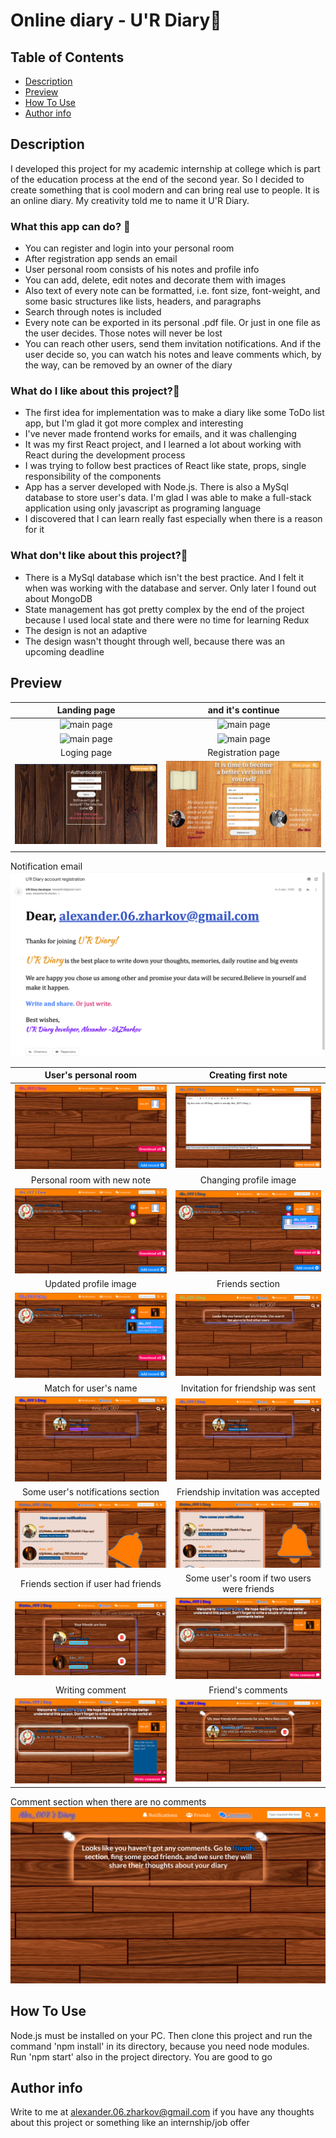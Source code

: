 # Online diary - U'R Diary📓

## Table of Contents
- [Description](#description)
- [Preview](#preview)
- [How To Use](#how-to-use)
- [Author info](#author-info)

## Description
I developed this project for my academic internship at college which is part of the education process
at the end of the second year. So I decided to create something that is cool modern and can bring real use to people.
It is an online diary. My creativity told me to name it U'R Diary.

### What this app can do? 💪
- You can register and login into your personal room
- After registration app sends an email
- User personal room consists of his notes and profile info
- You can add, delete, edit notes and decorate them with images
- Also text of every note can be formatted, i.e. font size, font-weight, and some basic structures like
  lists, headers, and paragraphs
- Search through notes is included
- Every note can be exported in its personal .pdf file. Or just in one file as the user decides. Those notes will
  never be lost
- You can reach other users, send them invitation notifications. And if the user decide so, you can
  watch his notes and leave comments which, by the way, can be removed by an owner of the diary

### What do I like about this project?🤩
- The first idea for implementation was to make a diary like some ToDo list app, but I'm glad it got more complex
  and interesting
- I've never made frontend works for emails, and it was challenging
- It was my first React project, and I learned a lot about working with React during the development process
- I was trying to follow best practices of React like state, props, single responsibility of the components
- App has a server developed with Node.js. There is also a MySql database to store user's data. I'm glad I was
  able to make a full-stack application using only javascript as programing language
- I discovered that I can learn really fast especially when there is a reason for it



### What don't like about this project?🧐
- There is a MySql database which isn't the best practice. And I felt it when was working with the database and server. Only later I found out about MongoDB
- State management has got pretty complex by the end of the project because I used local state and there were
  no time for learning Redux
- The design is not an adaptive
- The design wasn't thought through well, because there was an upcoming deadline


## Preview
|                      Landing page|      and it's continue                 | 
| :-----------------------------------: | :-----------------------------------: |
| ![main page](client_side.orig/src/assets/screenshots/preview-1.png) | ![main page](client_side.orig/src/assets/screenshots/preview-2.png)|
| ![main page](client_side.orig/src/assets/screenshots/preview-3.png) | ![main page](client_side.orig/src/assets/screenshots/preview-4.png)|
|                      Loging page|      Registration page                | 
| ![main page](/client_side.orig/src/assets/screenshots/picture1.png) | ![main page](/client_side.orig/src/assets/screenshots/picture2.png)|
Notification email
![main page](client_side.orig/src/assets/screenshots/preview-5.png)

|                      User's personal room|      Creating first note                 | 
| :-----------------------------------: | :-----------------------------------: |
| ![main page](client_side.orig/src/assets/screenshots/picture3.png) | ![main page](client_side.orig/src/assets/screenshots/picture4.png)|
|                      Personal room with new note|      Changing profile image               | 
| ![main page](client_side.orig/src/assets/screenshots/picture5.png) | ![main page](client_side.orig/src/assets/screenshots/picture6.png)|
|                      Updated profile image|      Friends section              | 
| ![main page](client_side.orig/src/assets/screenshots/picture7.png) | ![main page](client_side.orig/src/assets/screenshots/picture8.png)|
|                      Match for user's name|      Invitation for friendship was sent              | 
| ![main page](client_side.orig/src/assets/screenshots/picture9.png) | ![main page](client_side.orig/src/assets/screenshots/picture10.png)|
|                      Some user's notifications section|     Friendship invitation was accepted              | 
| ![main page](client_side.orig/src/assets/screenshots/picture11.png) | ![main page](client_side.orig/src/assets/screenshots/picture12.png)|
|                      Friends section if user had friends|    Some user's room if two users were friends               | 
| ![main page](client_side.orig/src/assets/screenshots/picture13.png) | ![main page](client_side.orig/src/assets/screenshots/picture14.png)|
|                      Writing comment|     Friend's comments               | 
| ![main page](client_side.orig/src/assets/screenshots/picture15.png) | ![main page](client_side.orig/src/assets/screenshots/picture16.png)|
Comment section when there are no comments
![main page](client_side.orig/src/assets/screenshots/picture17.png)

## How To Use
Node.js must be installed on your PC.
Then clone this project and run the command 'npm install' in its directory, because you need node modules.
Run 'npm start' also in the project directory.
You are good to go

## Author info

Write to me at alexander.06.zharkov@gmail.com if you have any thoughts about this project or something like an internship/job offer
